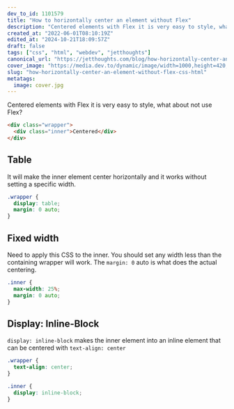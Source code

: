 ```yaml
---
dev_to_id: 1101579
title: "How to horizontally center an element without Flex"
description: "Centered elements with Flex it is very easy to style, what about not use Flex?    &lt;div..."
created_at: "2022-06-01T08:10:19Z"
edited_at: "2024-10-21T18:09:57Z"
draft: false
tags: ["css", "html", "webdev", "jetthoughts"]
canonical_url: "https://jetthoughts.com/blog/how-horizontally-center-an-element-without-flex-css-html/"
cover_image: "https://media.dev.to/dynamic/image/width=1000,height=420,fit=cover,gravity=auto,format=auto/https%3A%2F%2Fmedia.dev.to%2Fcdn-cgi%2Fimage%2Fwidth%3D1000%2Cheight%3D420%2Cfit%3Dcover%2Cgravity%3Dauto%2Cformat%3Dauto%2Fhttps%253A%252F%252Fdev-to-uploads.s3.amazonaws.com%252Fuploads%252Farticles%252F3vzzzu55opkdcn9g1k9q.jpg"
slug: "how-horizontally-center-an-element-without-flex-css-html"
metatags:
  image: cover.jpg
---
```

Centered elements with Flex it is very easy to style, what about not use Flex?
```html
<div class="wrapper">
  <div class="inner">Centered</div>
</div>
```

## Table
It will make the inner element center horizontally and it works without setting a specific width.
```css
.wrapper {
  display: table;
  margin: 0 auto;
}
```

## Fixed width
Need to apply this CSS to the inner. You should set any width less than the containing wrapper will work. The `margin: 0` auto is what does the actual centering.
```css
.inner {
  max-width: 25%;
  margin: 0 auto;
}
```

## Display: Inline-Block
`display: inline-block` makes the inner element into an inline element that can be centered with `text-align: center`
```css
.wrapper {
  text-align: center;
}

.inner {
  display: inline-block;
}
```
